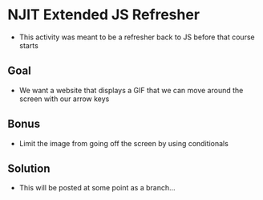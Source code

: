 # NJIT Extended JS Refresher
- This activity was meant to be a refresher back to JS before that course starts

## Goal
- We want a website that displays a GIF that we can move around the screen with our arrow keys

## Bonus
- Limit the image from going off the screen by using conditionals

## Solution
- This will be posted at some point as a branch...